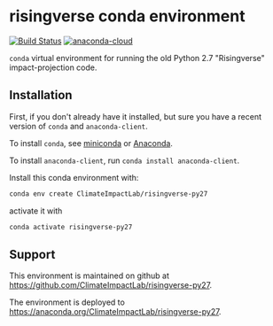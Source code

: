 # risingverse conda environment

[![Build Status](https://travis-ci.org/ClimateImpactLab/risingverse-py27.svg?branch=master)](https://travis-ci.com/ClimateImpactLab/risingverse-py27)
[![anaconda-cloud](https://anaconda.org/climateimpactlab/risingverse-py27/badges/version.svg)](https://anaconda.org/ClimateImpactLab/risingverse-py27)

`conda` virtual environment for running the old Python 2.7 "Risingverse" impact-projection code.


## Installation

First, if you don't already have it installed, but sure you have a recent version of `conda` and `anaconda-client`.

To install `conda`, see [miniconda](https://docs.conda.io/en/latest/miniconda.html) or [Anaconda](https://www.anaconda.com/distribution/).

To install `anaconda-client`, run `conda install anaconda-client`.

Install this conda environment with:

```bash
conda env create ClimateImpactLab/risingverse-py27
```

activate it with 

```bash
conda activate risingverse-py27
```

## Support

This environment is maintained on github at https://github.com/ClimateImpactLab/risingverse-py27.

The environment is deployed to https://anaconda.org/ClimateImpactLab/risingverse-py27.